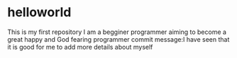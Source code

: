 # helloworld
This is my first repository
I am a begginer programmer aiming to become a great happy and 
God fearing programmer
commit message:I have seen that it is good for me to add more details about myself
